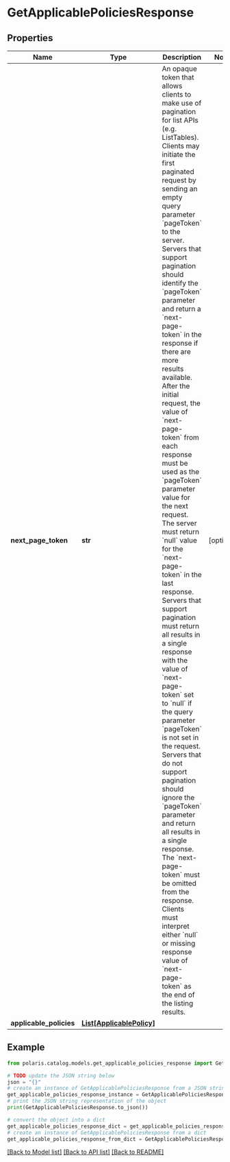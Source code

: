 <!--

 Licensed to the Apache Software Foundation (ASF) under one
 or more contributor license agreements.  See the NOTICE file
 distributed with this work for additional information
 regarding copyright ownership.  The ASF licenses this file
 to you under the Apache License, Version 2.0 (the
 "License"); you may not use this file except in compliance
 with the License.  You may obtain a copy of the License at

   http://www.apache.org/licenses/LICENSE-2.0

 Unless required by applicable law or agreed to in writing,
 software distributed under the License is distributed on an
 "AS IS" BASIS, WITHOUT WARRANTIES OR CONDITIONS OF ANY
 KIND, either express or implied.  See the License for the
 specific language governing permissions and limitations
 under the License.

-->
# GetApplicablePoliciesResponse


## Properties

Name | Type | Description | Notes
------------ | ------------- | ------------- | -------------
**next_page_token** | **str** | An opaque token that allows clients to make use of pagination for list APIs (e.g. ListTables). Clients may initiate the first paginated request by sending an empty query parameter &#x60;pageToken&#x60; to the server. Servers that support pagination should identify the &#x60;pageToken&#x60; parameter and return a &#x60;next-page-token&#x60; in the response if there are more results available.  After the initial request, the value of &#x60;next-page-token&#x60; from each response must be used as the &#x60;pageToken&#x60; parameter value for the next request. The server must return &#x60;null&#x60; value for the &#x60;next-page-token&#x60; in the last response. Servers that support pagination must return all results in a single response with the value of &#x60;next-page-token&#x60; set to &#x60;null&#x60; if the query parameter &#x60;pageToken&#x60; is not set in the request. Servers that do not support pagination should ignore the &#x60;pageToken&#x60; parameter and return all results in a single response. The &#x60;next-page-token&#x60; must be omitted from the response. Clients must interpret either &#x60;null&#x60; or missing response value of &#x60;next-page-token&#x60; as the end of the listing results. | [optional] 
**applicable_policies** | [**List[ApplicablePolicy]**](ApplicablePolicy.md) |  | 

## Example

```python
from polaris.catalog.models.get_applicable_policies_response import GetApplicablePoliciesResponse

# TODO update the JSON string below
json = "{}"
# create an instance of GetApplicablePoliciesResponse from a JSON string
get_applicable_policies_response_instance = GetApplicablePoliciesResponse.from_json(json)
# print the JSON string representation of the object
print(GetApplicablePoliciesResponse.to_json())

# convert the object into a dict
get_applicable_policies_response_dict = get_applicable_policies_response_instance.to_dict()
# create an instance of GetApplicablePoliciesResponse from a dict
get_applicable_policies_response_from_dict = GetApplicablePoliciesResponse.from_dict(get_applicable_policies_response_dict)
```
[[Back to Model list]](../README.md#documentation-for-models) [[Back to API list]](../README.md#documentation-for-api-endpoints) [[Back to README]](../README.md)


